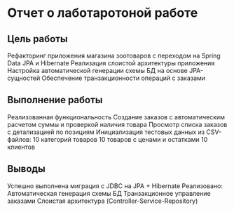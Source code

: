 # Отчет о лаботаротоной работе

## Цель работы
Рефакторинг приложения магазина зоотоваров с переходом на Spring Data JPA и Hibernate
Реализация слоистой архитектуры приложения
Настройка автоматической генерации схемы БД на основе JPA-сущностей
Обеспечение транзакционности операций с заказами

## Выполнение работы
Реализованная функциональность
Создание заказов с автоматическим расчетом суммы и проверкой наличия товара
Просмотр списка заказов с детализацией по позициям
Инициализация тестовых данных из CSV-файлов:
10 категорий товаров
10 товаров с ценами и остатками
10 клиентов

## Выводы
Успешно выполнена миграция с JDBC на JPA + Hibernate
Реализовано:
Автоматическая генерация схемы БД
Транзакционное управление заказами
Слоистая архитектура (Controller-Service-Repository)